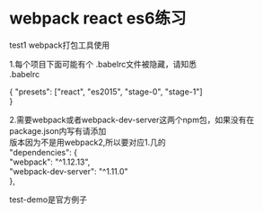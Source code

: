 # webpack react es6练习  
test1 webpack打包工具使用   

1.每个项目下面可能有个 .babelrc文件被隐藏，请知悉    
.babelrc 
  
{
    "presets": ["react", "es2015", "stage-0", "stage-1"]  
}
  
2.需要webpack或者webpack-dev-server这两个npm包，如果没有在package.json内写有请添加  
版本因为不是用webpack2,所以要对应1.几的    
"dependencies": {  
    "webpack": "^1.12.13",  
    "webpack-dev-server": "^1.11.0"  
  }, 
  
 test-demo是官方例子
